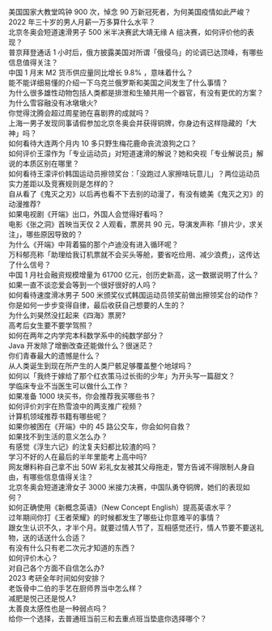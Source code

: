 美国国家大教堂鸣钟 900 次，悼念 90 万新冠死者，为何美国疫情如此严峻？  
2022 年三十岁的男人月薪一万多算什么水平？  
北京冬奥会短道速滑男子 500 米半决赛武大靖无缘 A 组决赛，如何评价他的表现？  
普京拜登通话 1 小时后，俄方披露美国对所谓「俄侵乌」的论调已达顶峰，有哪些信息值得关注？  
中国 1 月末 M2 货币供应量同比增长 9.8% ，意味着什么？  
能不能详细易懂的介绍一下乌克兰俄罗斯和美国之间发生了什么事情？  
为什么很多雄性动物包括人类都是排泄和生殖共用一个器官，有没有更优的方案？  
为什么雪容融没有冰墩墩火?  
你觉得沈腾会超过周星驰在喜剧界的成就吗？  
上海一男子发现同事请假参加北京冬奥会并获得铜牌，你身边有这样隐藏的「大神」吗？  
如何看待大连两个月内 10 多只野生梅花鹿命丧流浪狗之口？  
如何评价王濛作为「专业运动员」对短道速滑的解说？她和央视「专业解说员」解说的本质区别在哪里？  
如何看待王濛评价韩国运动员擦领奖台：「没跑过人家擦啥玩意儿」？两位运动员实力差距以及竞赛规则是怎样的？  
自从看了《鬼灭之刃》以后再也看不下去别的动漫了，有没有媲美《鬼灭之刃》的动漫推荐?  
如果电视剧《开端》出口，外国人会觉得好看吗？  
电影《张之洞》首映当天仅 2 人观看，票房共 90 元，导演发声称「排片少，求关注」，哪些原因导致的？  
为什么《开端》中背着猫的那个卢迪没有进入循环呢？  
万科郁亮称「助理给我订机票就不会买头等舱，要省吃俭用、减少浪费」，这传达了什么信号？  
中国 1 月社会融资规模增量为 61700 亿元，创历史新高，这一数据说明了什么？  
如果一直不谈恋爱会等到一个很好很好的人吗？  
如何看待速度滑冰男子 500 米颁奖仪式韩国运动员领奖前做出擦领奖台的动作？  
你是如何一步步变得自律，最后收获自己想要的人生的？  
为什么刘昊然没扛起来《四海》票房?  
高考后女生要不要学驾照？  
如何在两年之内学完本科数学系中的纯数学部分？  
Java 开发除了增删改查还能做什么？很迷茫？  
你们青春最大的遗憾是什么？  
从人类诞生到现在所产生的人类尸骸足够覆盖整个地球吗？  
如何以「我终于嫁给了那个红衣策马过长街的少年」为开头写一篇甜文？  
学临床专业不当医生可以做什么工作？  
如果准备 1000 块买书，你会推荐我买哪些书？  
如何评价刘宇在热雪浪中的两支推广视频？  
计算机领域推荐书籍有哪些呢？  
如果你被困在《开端》中的 45 路公交车，你会如何自救？  
如果找不到生活的意义怎么办？  
有感觉《浮生六记》的沈复夫妇都比较渣的吗？  
学习不好的人在最后的半年里能考上高中吗?  
网友爆料称自己拿不出 50W 彩礼女友被其父母拖走，警方告诫不得限制人身自由，有哪些信息值得关注？  
北京冬奥会短道速滑女子 3000 米接力决赛，中国队勇夺铜牌，她们的表现如何？  
如何正确使用《新概念英语》（New Concept English）提高英语水平？  
过年期间你打《王者荣耀》的时候都发生了哪些让你意难平的事情？  
跟女生认识不久，才半个月。就要过情人节了，互相感觉还行，情人节要不要送礼物，送的话送什么合适？  
有没有什么只有老二次元才知道的东西？  
如何评价木心？  
对自己各个方面不自信怎么办?  
2023 考研全年时间如何安排？  
老饭骨中二伯的手艺在厨师界当中怎么样？  
减肥是悦己还是悦人?  
太善良太感性也是一种弱点吗？  
给你一个选择，去普通班当前三和去重点班当垫底你选择哪个？  
